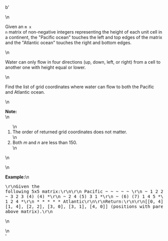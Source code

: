 b'<div class="question-description">\n<p><p>Given an <code>m x n</code> matrix of non-negative integers representing the height of each unit cell in a continent, the "Pacific ocean" touches the left and top edges of the matrix and the "Atlantic ocean" touches the right and bottom edges.</p>\n<p>Water can only flow in four directions (up, down, left, or right) from a cell to another one with height equal or lower.</p>\n<p>Find the list of grid coordinates where water can flow to both the Pacific and Atlantic ocean.</p>\n<p><b>Note:</b><br/>\n<ol>\n<li>The order of returned grid coordinates does not matter.</li>\n<li>Both <i>m</i> and <i>n</i> are less than 150.</li>\n</ol>\n</p>\n<p><b>Example:</b>\n<pre>\r\nGiven the following 5x5 matrix:\r\n\r\n  Pacific ~   ~   ~   ~   ~ \r\n       ~  1   2   2   3  (5) *\r\n       ~  3   2   3  (4) (4) *\r\n       ~  2   4  (5)  3   1  *\r\n       ~ (6) (7)  1   4   5  *\r\n       ~ (5)  1   1   2   4  *\r\n          *   *   *   *   * Atlantic\r\n\r\nReturn:\r\n\r\n[[0, 4], [1, 3], [1, 4], [2, 2], [3, 0], [3, 1], [4, 0]] (positions with parentheses in above matrix).\r\n</pre>\n</p></p>\n</div>'